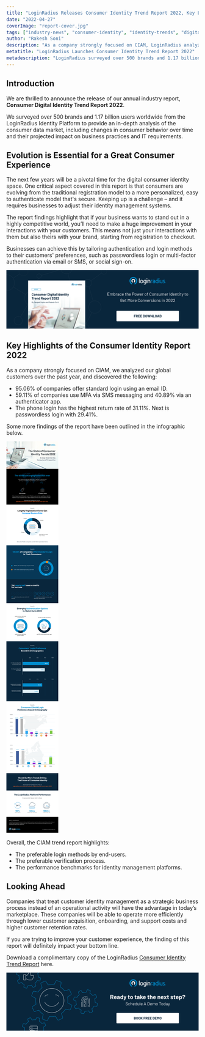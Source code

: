 ```yaml
---
title: "LoginRadius Releases Consumer Identity Trend Report 2022, Key Login Methods Highlighted"
date: "2022-04-27"
coverImage: "report-cover.jpg"
tags: ["industry-news", "consumer-identity", "identity-trends", "digital-identity"]
author: "Rakesh Soni"
description: "As a company strongly focused on CIAM, LoginRadius analyzed its global customers over the past year and compiled over 40 unique trends in its annual Consumer Identity Trend report 2022."
metatitle: "LoginRadius Launches Consumer Identity Trend Report 2022"
metadescription: "LoginRadius surveyed over 500 brands and 1.17 billion users from its CIAM  platform to provide an in-depth analysis of consumer behavior and preferences."
---
```


## Introduction

We are thrilled to announce the release of our annual industry report, **Consumer Digital Identity Trend Report 2022**.

We surveyed over 500 brands and 1.17 billion users worldwide from the LoginRadius Identity Platform to provide an in-depth analysis of the consumer data market, including changes in consumer behavior over time and their projected impact on business practices and IT requirements.


## Evolution is Essential for a Great Consumer Experience 

The next few years will be a pivotal time for the digital consumer identity space. One critical aspect covered in this report is that consumers are evolving from the traditional registration model to a more personalized, easy to authenticate model that's secure. Keeping up is a challenge – and it requires businesses to adjust their identity management systems.

The report findings highlight that if your business wants to stand out in a highly competitive world, you’ll need to make a huge improvement in your interactions with your customers. This means not just your interactions with them but also theirs with your brand, starting from registration to checkout.

Businesses can achieve this by tailoring authentication and login methods to their customers' preferences, such as passwordless login or multi-factor authentication via email or SMS, or social sign-on.

[![RP-2022](RP-2022.png)](https://www.loginradius.com/resource/consumer-digital-identity-trend-report-2022)


## Key Highlights of the Consumer Identity Report 2022

As a company strongly focused on CIAM, we analyzed our global customers over the past year, and discovered the following:



* 95.06% of companies offer standard login using an email ID.
* 59.11% of companies use MFA via SMS messaging and 40.89% via an authenticator app.
* The phone login has the highest return rate of 31.11%. Next is passwordless login with 29.41%. 

Some more findings of the report have been outlined in the infographic below. 


![infographic-report-22](infographic-report-22.png)


Overall, the CIAM trend report highlights: 



* The preferable login methods by end-users.
* The preferable verification process.
* The performance benchmarks for identity management platforms.


## Looking Ahead

Companies that treat customer identity management as a strategic business process instead of an operational activity will have the advantage in today’s marketplace. These companies will be able to operate more efficiently through lower customer acquisition, onboarding, and support costs and higher customer retention rates.

If you are trying to improve your customer experience, the finding of this report will definitely impact your bottom line. 

Download a complimentary copy of the LoginRadius [Consumer Identity Trend Report](https://www.loginradius.com/resource/consumer-digital-identity-trend-report-2022) here.


[![book-a-demo-loginradius](../../assets/book-a-demo-loginradius.png)](https://www.loginradius.com/contact-us?utm_source=blog&utm_medium=web&utm_campaign=loginradius-consumer-identity-trend-report-2022)
